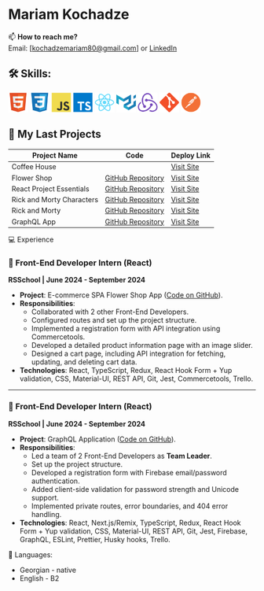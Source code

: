 
# Mariam Kochadze

📫 **How to reach me?**  
    Email: [kochadzemariam80@gmail.com] 
 or [LinkedIn](https://www.linkedin.com/in/mariam-kochadze-2b7599207/)

## 🛠️ Skills:
<a href="https://developer.mozilla.org/en-US/docs/Web/HTML" target="_blank"><img src="https://raw.githubusercontent.com/devicons/devicon/master/icons/html5/html5-original.svg" alt="HTML5" width="40" height="40"/></a>
<a href="https://developer.mozilla.org/en-US/docs/Web/CSS" target="_blank"><img src="https://raw.githubusercontent.com/devicons/devicon/master/icons/css3/css3-original.svg" alt="CSS3" width="40" height="40"/></a>
<a href="https://developer.mozilla.org/en-US/docs/Web/JavaScript" target="_blank"><img src="https://raw.githubusercontent.com/devicons/devicon/master/icons/javascript/javascript-original.svg" alt="JavaScript" width="40" height="40"/></a>
<a href="https://www.typescriptlang.org/" target="_blank"><img src="https://raw.githubusercontent.com/devicons/devicon/master/icons/typescript/typescript-original.svg" alt="TypeScript" width="40" height="40"/></a>
<a href="https://reactjs.org/" target="_blank"><img src="https://raw.githubusercontent.com/devicons/devicon/master/icons/react/react-original.svg" alt="React" width="40" height="40"/></a>
<a href="https://mui.com/" target="_blank"><img src="https://raw.githubusercontent.com/devicons/devicon/master/icons/materialui/materialui-original.svg" alt="Material-UI" width="40" height="40"/></a>
<a href="https://redux.js.org/" target="_blank"><img src="https://raw.githubusercontent.com/devicons/devicon/master/icons/redux/redux-original.svg" alt="Redux" width="40" height="40"/></a>
<a href="https://git-scm.com/" target="_blank"><img src="https://raw.githubusercontent.com/devicons/devicon/master/icons/git/git-original.svg" alt="Git" width="40" height="40"/></a>
<a href="https://www.postman.com/" target="_blank"><img src="https://raw.githubusercontent.com/devicons/devicon/master/icons/postman/postman-original.svg" alt="Postman" width="40" height="40"/></a>

## 🌟 My Last Projects

| Project Name               | Code                                  | Deploy Link                                                   |
|----------------------------|---------------------------------------|-------------------------------------------------------------|
| Coffee House              |               | [Visit Site](https://rolling-scopes-school.github.io/mariamkochadze-JSFEEN2023Q4/coffee-house/index.html) |
| Flower Shop               | [GitHub Repository](https://github.com/MariamKochadze/ecommerce-app)                | [Visit Site](https://garden-with-flowers.netlify.app/)       |
| React Project Essentials  | [GitHub Repository](https://github.com/MariamKochadze/React-essentials)                | [Visit Site](https://react-project-essentials.netlify.app/)  |
| Rick and Morty Characters | [GitHub Repository](https://github.com/MariamKochadze/Monster-project)                | [Visit Site](https://rss-caracters.netlify.app/)             |
| Rick and Morty            | [GitHub Repository](https://github.com/MariamKochadze/Monster-project)                | [Visit Site](https://rss-ricky-and-morty.netlify.app/)       |
| GraphQL App               | [GitHub Repository](https://github.com/MariamKochadze/graphiql-app)                | [Visit Site](https://rsschoolgraphiql-app.netlify.app/en)    |



💻 Experience

### 📌 Front-End Developer Intern (React)  
**RSSchool | June 2024 - September 2024**

- **Project**: E-commerce SPA Flower Shop App ([Code on GitHub](https://github.com/MariamKochadze/ecommerce-app)).  
- **Responsibilities**:  
  - Collaborated with 2 other Front-End Developers.  
  - Configured routes and set up the project structure.  
  - Implemented a registration form with API integration using Commercetools.  
  - Developed a detailed product information page with an image slider.  
  - Designed a cart page, including API integration for fetching, updating, and deleting cart data.  
- **Technologies**: React, TypeScript, Redux, React Hook Form + Yup validation, CSS, Material-UI, REST API, Git, Jest, Commercetools, Trello.

---

### 📌 Front-End Developer Intern (React)  
**RSSchool | June 2024 - September 2024**

- **Project**: GraphQL Application ([Code on GitHub](https://github.com/MariamKochadze/graphiql-app)).  
- **Responsibilities**:  
  - Led a team of 2 Front-End Developers as **Team Leader**.  
  - Set up the project structure.  
  - Developed a registration form with Firebase email/password authentication.  
  - Added client-side validation for password strength and Unicode support.  
  - Implemented private routes, error boundaries, and 404 error handling.  
- **Technologies**: React, Next.js/Remix, TypeScript, Redux, React Hook Form + Yup validation, CSS, Material-UI, REST API, Git, Jest, Firebase, GraphQL, ESLint, Prettier, Husky hooks, Trello.


💬 Languages:
- Georgian - native
- English - B2



